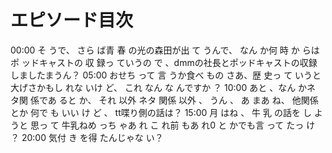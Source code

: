 # エピソード目次

00:00 そ うで、 さら ば青 春 の光の森田が出 て うんで、 なん か何 時 か らは ポ ッドキャストの 収 録っ ていうの で 、dmmの社長とポッドキャストの収録しましたまうん？
05:00 おせち って 言 うか食べ もの さあ、歴 史っ て いうと 大げさかもし れな いけ ど、 これ なん な んですか ？
10:00  あと 、なん かネ タ関 係であ ると か、 それ 以外 ネタ 関係 以外 、 うん 、 あ まあ ね、 他関係 とか 何で も いい け ど 、 tt喋り側の話は？
15:00  月 はね 、 牛 乳 の話を し ようと 思っ て 牛乳ねめ っち ゃあ れ こ れ前 もあ れ0 と かでも言 って たっ け ？
20:00  気付 き を得 たんじゃな い？